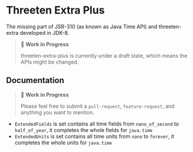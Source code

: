 Threeten Extra Plus
==============

The missing part of JSR-310 (as known as Java Time API) and threeten-extra developed in JDK-8.

> 🚧 **Work in Progress**
>
> threeten-extra-plus is currently under a draft state, which means the APIs might be changed.

## Documentation

> 🚧 **Work in Progress**
>
> Please feel free to submit a `pull-request`, `feature-request`, and anything you want to mention.

- `ExtendedFields` is set contains all time fields from `nano_of_second` to `half_of_year`, it completes the whole
  fields for `java.time`
- `ExtendedUnits` is set contains all time units from `nano` to `forever`, it completes the whole units for `java.time`